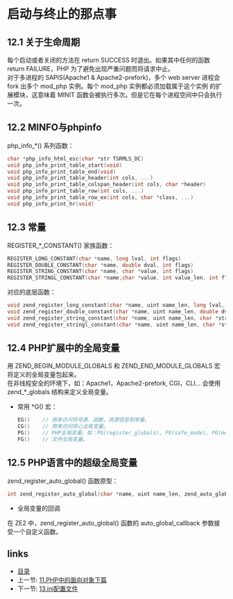 启动与终止的那点事
===

12.1 关于生命周期
---

每个启动或者关闭的方法在 return SUCCESS 时退出。如果其中任何的函数 return FAILURE，PHP 为了避免出现严重问题而将请求中止。  
对于多进程的 SAPIS(Apache1 & Apache2-prefork)，多个 web server 进程会 fork 出多个 mod_php 实例。每个 mod_php 实例都必须加载属于这个实例 的扩展模块，这意味着 MINIT 函数会被执行多次。但是它在每个进程空间中只会执行一次。

12.2 MINFO与phpinfo
---

php_info_*() 系列函数：

```c
char *php_info_html_esc(char *str TSRMLS_DC)                            // 这个函数是 php_escape_html_entities() 的一个封装，htmlentites()  函数的底层实现。该函数返回的字符串通过 emalloc() 创建，并在使用后必须使用 efree() 函数释放掉。
void php_info_print_table_start(void)                                   // 输出表格开始标签。
void php_info_print_table_end(void)                                     // 输出表格结束标签。
void php_info_print_table_header(int cols, ...)                         // 在可变参数列表中的 char * 元素外面的每一列都会输出一对 th 标签。
void php_info_print_table_colspan_header(int cols, char *header)        // 在指定列数外面输出一对 th 标签。
void php_info_print_table_row(int cols, ...)                            // 在可变参数列表中的 char * 元素外面的每一行都会输出一对 td 标签。
void php_info_print_table_row_ex(int cols, char *class, ...)            // 在指定列数外面输出一对 td 标签。
void php_info_print_hr(void)                                            // 在HTML中输出一个br标签，或者一个表示行开始和结束的水平线。
```

12.3 常量
---

REGISTER_*_CONSTANT() 家族函数：

```c
REGISTER_LONG_CONSTANT(char *name, long lval, int flags)
REGISTER_DOUBLE_CONSTANT(char *name, double dval, int flags)
REGISTER_STRING_CONSTANT(char *name, char *value, int flags)
REGISTER_STRINGL_CONSTANT(char *name,char *value, int value_len, int flags)
```

对应的底层函数：

```c
void zend_register_long_constant(char *name, uint name_len, long lval, int flags, int module_number TSRMLS_DC)
void zend_register_double_constant(char *name, uint name_len, double dval, int flags, int module_number TSRMLS_DC)
void zend_register_string_constant(char *name, uint name_len, char *strval, int flags, int module_number TSRMLS_DC)
void zend_register_stringl_constant(char *name, uint name_len, char *strval, uint strlen, int flags,int module_number TSRMLS_DC)
```

12.4 PHP扩展中的全局变量
---

用 ZEND_BEGIN_MODULE_GLOBALS 和 ZEND_END_MODULE_GLOBALS 宏将定义的全局变量包起来。  
在非线程安全的环境下，如：Apache1，Apache2-prefork, CGI，CLI... 会使用 zend_*_globals 结构来定义全局变量。

+ 常用 *G() 宏：

  ```c
  EG()    // 用来访问符号表，函数，资源信息和常量。
  CG()    // 用来访问核心全局变量。
  PG()    // PHP全局变量。如：PG(register_globals), PG(safe_mode), PG(memory_limit)
  FG()    // 文件全局变量。
  ```

12.5 PHP语言中的超级全局变量
---

zend_register_auto_global() 函数原型：

```c
int zend_register_auto_global(char *name, uint name_len, zend_auto_global_callback auto_global_callback TSRMLS_DC)
```

+ 全局变量的回调

在 ZE2 中，zend_register_auto_global() 函数的 auto_global_callback 参数接受一个自定义函数。

links
---

+ [目录](00.目录.md)
+ 上一节: [11.PHP中的面向对象下篇](11.PHP中的面向对象下篇.md)
+ 下一节: [13.ini配置文件](13.ini配置文件.md)
